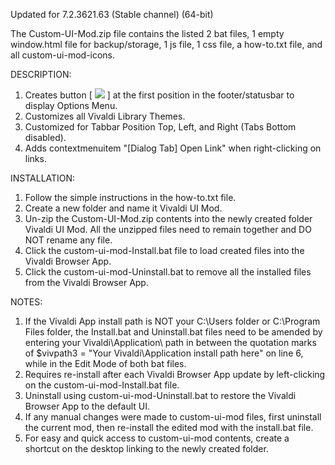 Updated for 7.2.3621.63 (Stable channel) (64-bit)

The Custom-UI-Mod.zip file contains the listed 2 bat files, 1 empty window.html file for backup/storage, 1 js file, 1 css file, a how-to.txt file, and all custom-ui-mod-icons.

DESCRIPTION:
1. Creates button [ <img src="https://github.com/srazzano/Images/blob/master/options.png"/> ] at the first position in the footer/statusbar to display Options Menu.
2. Customizes all Vivaldi Library Themes.
3. Customized for Tabbar Position Top, Left, and Right (Tabs Bottom disabled).
4. Adds contextmenuitem "[Dialog Tab] Open Link" when right-clicking on links.

INSTALLATION:
1. Follow the simple instructions in the how-to.txt file.
2. Create a new folder and name it Vivaldi UI Mod.
3. Un-zip the Custom-UI-Mod.zip contents into the newly created folder Vivaldi UI Mod. All the unzipped files need to remain together and DO NOT rename any file.
4. Click the custom-ui-mod-Install.bat file to load created files into the Vivaldi Browser App.
5. Click the custom-ui-mod-Uninstall.bat to remove all the installed files from the Vivaldi Browser App.

NOTES: 
1. If the Vivaldi App install path is NOT your C:\Users folder or C:\Program Files folder, the Install.bat and Uninstall.bat files need to be amended by entering
   your Vivaldi\Application\ path in between the quotation marks of $vivpath3 = "Your Vivaldi\Application install path here" on line 6, while in the Edit Mode of both bat files.
2. Requires re-install after each Vivaldi Browser App update by left-clicking on the custom-ui-mod-Install.bat file.
3. Uninstall using custom-ui-mod-Uninstall.bat to restore the Vivaldi Browser App to the default UI.
4. If any manual changes were made to custom-ui-mod files, first uninstall the current mod, then re-install the edited mod with the install.bat file.
5. For easy and quick access to custom-ui-mod contents, create a shortcut on the desktop linking to the newly created folder.
